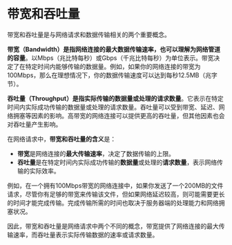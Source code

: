# 带宽和吞吐量

带宽和吞吐量是与网络请求和数据传输相关的两个重要概念。

**带宽（Bandwidth）是指网络连接的最大数据传输速率，也可以理解为网络管道的容量**。以Mbps（兆比特每秒）或Gbps（千兆比特每秒）为单位表示。带宽决定了在特定时间内能够传输的数据量。例如，如果你的网络连接的带宽为100Mbps，那么在理想情况下，你的数据传输速度可以达到每秒12.5MB（兆字节）。

**吞吐量（Throughput）是指实际传输的数据量或处理的请求数量**。它表示在特定时间内实际成功传输的数据量或处理的请求数量。吞吐量可以受到带宽、延迟、网络拥塞等因素的影响。高带宽的网络连接可以提供更高的吞吐量，但其他因素也会对吞吐量产生影响。

在网络请求中，**带宽和吞吐量的含义**是：

- **带宽**是网络连接的**最大传输速率**，决定了数据传输的上限。
- **吞吐量**是在特定时间内实际成功传输的**数据量**或处理的**请求数量**，表示网络传输的实际效率。

例如，在一个拥有100Mbps带宽的网络连接中，如果你发送了一个200MB的文件请求，尽管你有足够的带宽来传输该文件，但如果网络延迟较高，则可能需要更长的时间才能完成传输。完成传输所需的时间也取决于服务器端的处理能力和网络拥塞状况。

因此，带宽和吞吐量是网络请求中两个不同的概念，带宽提供了网络连接的最大传输速率，而吞吐量表示实际传输数据的速率或请求数量。
